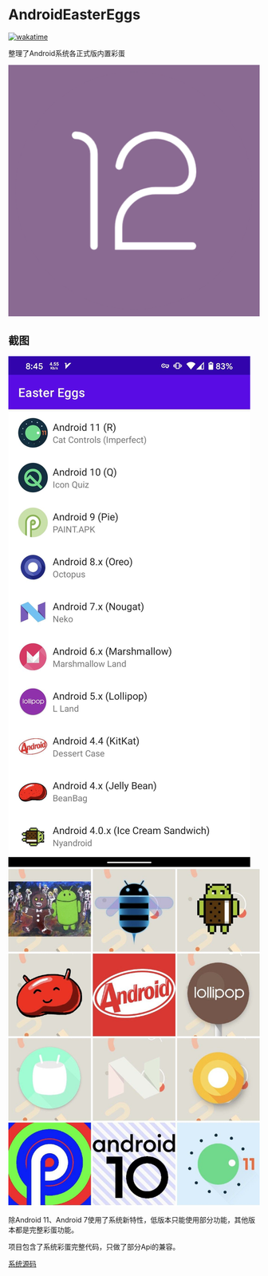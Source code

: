 # AndroidEasterEggs

[![wakatime](https://wakatime.com/badge/user/5dcaf7c9-f166-4fc1-b818-5a6761bb52b6.svg)](https://wakatime.com/@5dcaf7c9-f166-4fc1-b818-5a6761bb52b6)

整理了Android系统各正式版内置彩蛋

![icon](./app/src/main/ic_launcher-playstore.png)

## 截图
![截图1](./images/screenshot.jpeg)
![截图2](./images/image.jpeg)

除Android 11、Android 7使用了系统新特性，低版本只能使用部分功能，其他版本都是完整彩蛋功能。

项目包含了系统彩蛋完整代码，只做了部分Api的兼容。

[系统源码](https://github.com/aosp-mirror/platform_frameworks_base)
